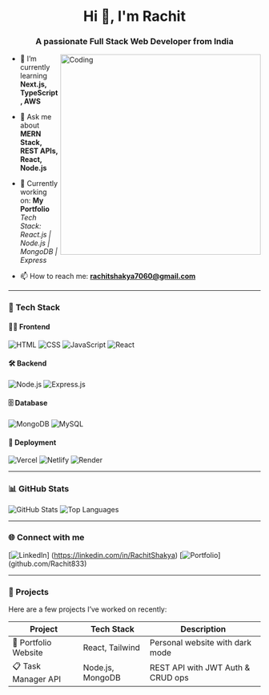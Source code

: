 <h1 align="center">Hi 👋, I'm Rachit</h1>
<h3 align="center">A passionate Full Stack Web Developer from India</h3>

<img align="right" alt="Coding" width="400" src="https://cdn.dribbble.com/users/1162077/screenshots/5403918/focus-animation.gif" />

- 🌱 I’m currently learning **Next.js, TypeScript, AWS**

- 💬 Ask me about **MERN Stack, REST APIs, React, Node.js**

- 💼 Currently working on: **My Portfolio**  
  _Tech Stack: React.js | Node.js | MongoDB | Express_

- 📫 How to reach me: **rachitshakya7060@gmail.com**



---

### 🧰 Tech Stack

#### 👨‍💻 Frontend
![HTML](https://img.shields.io/badge/-HTML5-E34F26?style=flat&logo=html5) 
![CSS](https://img.shields.io/badge/-CSS3-1572B6?style=flat&logo=css3) 
![JavaScript](https://img.shields.io/badge/-JavaScript-F7DF1E?style=flat&logo=javascript&logoColor=black)
![React](https://img.shields.io/badge/-React-20232A?style=flat&logo=react)

#### 🛠 Backend
![Node.js](https://img.shields.io/badge/-Node.js-339933?style=flat&logo=node.js) 
![Express.js](https://img.shields.io/badge/-Express-black?style=flat&logo=express)

#### 🗄️ Database
![MongoDB](https://img.shields.io/badge/-MongoDB-4DB33D?style=flat&logo=mongodb)
![MySQL](https://img.shields.io/badge/-MySQL-00758F?style=flat&logo=mysql)

#### 🚀 Deployment
![Vercel](https://img.shields.io/badge/-Vercel-black?style=flat&logo=vercel)
![Netlify](https://img.shields.io/badge/-Netlify-00C7B7?style=flat&logo=netlify)
![Render](https://img.shields.io/badge/-Render-46E3B7?style=flat&logo=render)

---

### 📊 GitHub Stats

![GitHub Stats](https://github-readme-stats.vercel.app/api?username=Rachit833&show_icons=true&theme=radical)
![Top Languages](https://github-readme-stats.vercel.app/api/top-langs/?username=Rachit33&layout=compact&theme=radical)

---

### 🌐 Connect with me

[![LinkedIn](https://img.shields.io/badge/-LinkedIn-blue?style=flat&logo=linkedin)] (https://linkedin.com/in/RachitShakya)
[![Portfolio](https://img.shields.io/badge/-Portfolio-black?style=flat&logo=github)] (github.com/Rachit833)

---

### 💼 Projects

Here are a few projects I’ve worked on recently:

| Project | Tech Stack | Description |
|--------|------------|-------------|
| 🚀 Portfolio Website | React, Tailwind | Personal website with dark mode |
| 📋 Task Manager API | Node.js, MongoDB | REST API with JWT Auth & CRUD ops |



